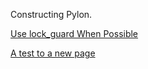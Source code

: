 Constructing Pylon.

[Use lock_guard When Possible](./2021/10/03/Use_Lock_guard.html/)

[A test to a new page](./test_new.html)

